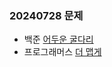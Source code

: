 ### 20240728 문제
- 백준
 [어두운 굴다리](https://www.acmicpc.net/problem/17266)
- 프로그래머스
 [더 맵게](https://school.programmers.co.kr/learn/courses/30/lessons/42626)
